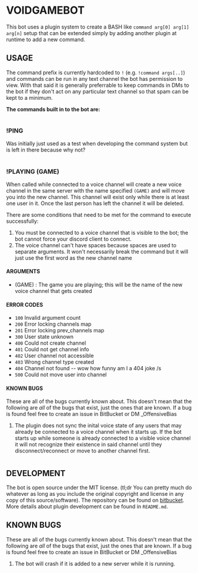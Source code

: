 # VOIDGAMEBOT

This bot uses a plugin system to create a BASH like
`command arg[0] arg[1] arg[n]` setup that can be extended simply by adding
another plugin at runtime to add a new command.

## USAGE

The command prefix is currently hardcoded to `!` (e.g. `!command args[..]`) and
commands can be run in any text channel the bot has permission to view. With
that said it is generally preferrable to keep commands in DMs to the bot if they
don't act on any particular text channel so that spam can be kept to a minimum.

**The commands built in to the bot are:**

#

### !PING

Was initially just used as a test when developing the command system
but is left in there because why not?

#

### !PLAYING (GAME)

When called while connected to a voice channel will create a new voice channel
in the same server with the name specified `(GAME)` and will move you into the
new channel. This channel will exist only while there is at least one user in
it. Once the last person has left the channel it will be deleted.

There are some conditions that need to be met for the command to execute
successfully:

1. You must be connected to a voice channel that is visible to the bot; the bot
cannot force your discord client to connect.
2. The voice channel can't have spaces because spaces are used to separate
arguments. It won't necessarily break the command but it will just use the first
word as the new channel name

#### ARGUMENTS

- (GAME) : The game you are playing; this will be the name of the new voice
channel that gets created

#### ERROR CODES

- `100` Invalid argument count
- `200` Error locking channels map
- `201` Error locking prev_channels map
- `300` User state unknown
- `400` Could not create channel
- `401` Could not get channel info
- `402` User channel not accessible
- `403` Wrong channel type created
- `404` Channel not found -- wow how funny am I a 404 joke /s
- `500` Could not move user into channel

#### KNOWN BUGS

These are all of the bugs currently known about. This doesn't mean that the
following are *all* of the bugs that exist, just the ones that are known. If a
bug is found feel free to create an issue in BitBucket or DM _OffensiveBias

1. The plugin does not sync the inital voice state of any users that may already
be connected to a voice channel when it starts up. If the bot starts up while
someone is already connected to a visible voice channel it will not recognize
their existence in said channel until they disconnect/reconnect or move to
another channel first.

#

## DEVELOPMENT

The bot is open source under the MIT license. (tl;dr You can pretty much do
whatever as long as you include the original copyright and license in any copy
of this source/software). The repository can be found on
[bitbucket](https://bitbucket.org/noahshuart/voidgamebot/overview). More details
about plugin development can be found in `README.md`.

## KNOWN BUGS

These are all of the bugs currently known about. This doesn't mean that the
following are *all* of the bugs that exist, just the ones that are known. If a
bug is found feel free to create an issue in BitBucket or DM _OffensiveBias

1. The bot will crash if it is added to a new server while it is running.